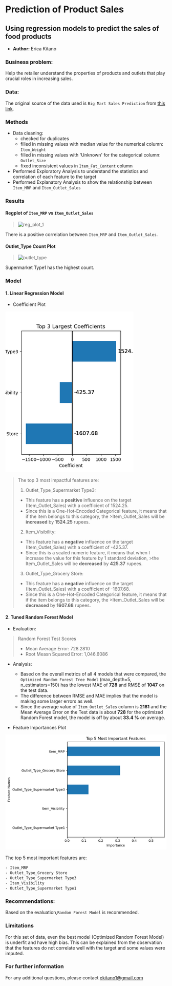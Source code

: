 # **Prediction of Product Sales**

## Using regression models to predict the sales of food products 

- **Author:** Erica Kitano



### Business problem:
Help the retailer understand the properties of products and outlets that play crucial roles in increasing sales.

### Data:
The original source of the data used is `Big Mart Sales Prediction` from [this link](https://datahack.analyticsvidhya.com/contest/practice-problem-big-mart-sales-iii/).

### Methods
- Data cleaning:
  - checked for duplicates
  - filled in missing values with median value for the numerical column: `Item_Weight` 
  - filled in missing values with 'Unknown' for the categorical column: `Outlet_Size`
  - fixed inconsistent values in `Item_Fat_Content` column
- Performed Exploratory Analysis to understand the statistics and correlation of each feature to the target
- Performed Explanatory Analysis to show the relationship between `Item_MRP` and `Item_Outlet_Sales`

### Results

#### Regplot of `Item_MRP` vs `Item_Outlet_Sales`

> ![reg_plot_1](https://user-images.githubusercontent.com/127703546/236113302-968bf5a3-ccfc-459b-8336-2424a5044a44.png)

There is a positive correlation between `Item_MRP` and `Item_Outlet_Sales`.

#### Outlet_Type Count Plot

> ![outlet_type](https://user-images.githubusercontent.com/127703546/236113472-7df7a044-4c7e-4189-9ec3-dfe2632a3bc1.png)
> 
Supermarket Type1 has the highest count.

### Model

#### 1. Linear Regression Model

- Coefficient Plot

<img src="images/linear_regression_top3_coefficients.png">


> The top 3 most impactful features are:
>
> 1. Outlet_Type_Supermarket Type3:
>
>  - This feature has a **positive** influence on the target (Item_Outlet_Sales) with a coefficient of 1524.25. 
>  - Since this is a One-Hot-Encoded Categorical feature, it means that if the item belongs to this category, the >Item_Outlet_Sales will be **increased** by **1524.25** rupees. 
> 
>
>2. Item_Visibility:
>    
> - This feature has a **negative** influence on the target (Item_Outlet_Sales) with a coefficient of -425.37.  
> - Since this is a scaled numeric feature, it means that when I increase the value for this feature by 1 standard deviation, >the Item_Outlet_Sales will be **decreased** by **425.37** rupees.
>
>
>3. Outlet_Type_Grocery Store:
>
> - This feature has a **negative** influence on the target (Item_Outlet_Sales) with a coefficient of -1607.68.
> - Since this is a One-Hot-Encoded Categorical feature, it means that if the item belongs to this category, the >Item_Outlet_Sales will be **decreased** by **1607.68** rupees.


#### 2. Tuned Random Forest Model

- Evaluation: 
 > Random Forest Test Scores
 > - Mean Average Error: 728.2810 
 > - Root Measn Squared Error: 1,046.6086 

- Analysis: 
    - Based on the overall metrics of all 4 models that were compared, the `Optimized Random Forest Tree Model` (max_depth=5, n_estimators=150) has the lowest MAE of **728** and RMSE of **1047** on the test data. 
    - The difference between RMSE and MAE implies that the model is making some larger errors as well.
    - Since the average value of `Item_Outlet_Sales` column is **2181** and the Mean Average Error on the Test data is about **728** for the optimized Random Forest model, the model is off by about **33.4 %** on average.
    
- Feature Importances Plot

<div align="center">
<img src="images/tuned_random_forest_top5_important_features.png">
</div>

The top 5 most important features are:
    
    - Item_MRP
    - Outlet_Type_Grocery Store
    - Outlet_Type_Supermarket Type3
    - Item_Visibility
    - Outlet_Type_Supermarket Type1

### Recommendations: 

Based on the evaluation,`Random Forest Model` is recommended.


### Limitations

For this set of data, even the best model (Optimized Random Forest Model) is underfit and have high bias. This can be explained from the observation that the features do not correlate well with the target and some values were imputed.

### For further information
For any additional questions, please contact ekitano1@gmail.com
